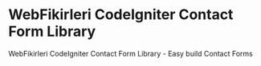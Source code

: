 WebFikirleri CodeIgniter Contact Form Library
===================================

WebFikirleri CodeIgniter Contact Form Library - Easy build Contact Forms
